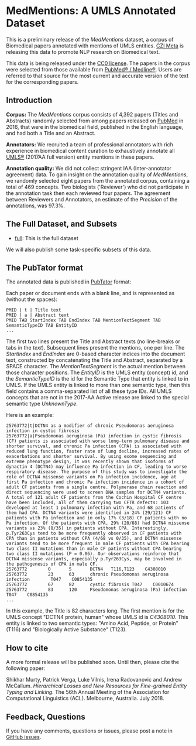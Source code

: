 # MedMentions: A UMLS Annotated Dataset

This is a preliminary release of the _MedMentions_ dataset, a corpus of Biomedical papers
annotated with mentions of UMLS entities. [CZI Meta](https://www.chanzuckerberg.com/science/projects-meta) 
is releasing this data to promote NLP research on Biomedical text.

This data is being released under the [CC0 license](https://creativecommons.org/publicdomain/zero/1.0/).
The papers in the corpus were selected from those available from [PubMed&reg; / Medline&reg;](https://www.nlm.nih.gov/databases/download/pubmed_medline.html).
Users are referred to that source for the most current and accurate version of the text for the corresponding papers.


## Introduction

**Corpus:** The _MedMentions_ corpus consists of 4,392 papers (Titles and Abstracts) randomly selected
from among papers released on [PubMed](https://www.ncbi.nlm.nih.gov/pubmed/) in 2016, that 
were in the biomedical field, published in the English language, and had both a Title and 
an Abstract.

**Annotators:** We recruited a team of professional annotators with rich experience in biomedical content 
curation to exhaustively annotate all [UMLS&reg;](https://uts.nlm.nih.gov/home.html) 
(2017AA full version) entity mentions in these papers.

**Annotation quality:** We did not collect stringent IAA (Inter-annotator agreement) data. 
To gain insight on the annotation quality of *MedMentions*, we randomly selected eight 
papers from the annotated corpus, containing a total of 469 concepts. Two biologists 
('Reviewer') who did not participate in the annotation task then each reviewed four papers. 
The agreement between Reviewers and Annotators, an estimate of the *Precision* of the 
annotations, was 97.3%.


## The Full Dataset, and Subsets


* [full](full/): This is the full dataset

We will also publish some task-specific subsets of this data.


## The PubTator format

The annotated data is published in [PubTator](http://bioportal.bioontology.org/ontologies/EDAM?p=classes&conceptid=format_3783)
format:

Each paper or document ends with a blank line, and is represented as (without the spaces):
```
PMID | t | Title text
PMID | a | Abstract text
PMID TAB StartIndex TAB EndIndex TAB MentionTextSegment TAB SemanticTypeID TAB EntityID
...
```

The first two lines present the Title and Abstract texts (no line-breaks or tabs in the _text_). 
Subsequent lines present the mentions, one per line.
The _StartIndex_ and _EndIndex_ are 0-based character indices into the document text, constructed
by concatenating the Title and Abstract, separated by a SPACE character. The _MentionTextSegment_
is the actual mention between those character positions. The _EntityID_ is the UMLS entity 
(concept) id, and the _SemanticTypeID_ is the id for the Semantic Type that entity is linked 
to in UMLS. If the UMLS entity is linked to more than one semantic type, then this field 
contains a comma-separated list of all these type IDs. All UMLS concepts that are not in the 2017-AA Active release are linked to the
special semantic type _UnknownType_.

Here is an example:
```
25763772|t|DCTN4 as a modifier of chronic Pseudomonas aeruginosa infection in cystic fibrosis
25763772|a|Pseudomonas aeruginosa (Pa) infection in cystic fibrosis (CF) patients is associated with worse long-term pulmonary disease and shorter survival, and chronic Pa infection (CPA) is associated with reduced lung function, faster rate of lung decline, increased rates of exacerbations and shorter survival. By using exome sequencing and extreme phenotype design, it was recently shown that isoforms of dynactin 4 (DCTN4) may influence Pa infection in CF, leading to worse respiratory disease. The purpose of this study was to investigate the role of DCTN4 missense variants on Pa infection incidence, age at first Pa infection and chronic Pa infection incidence in a cohort of adult CF patients from a single centre. Polymerase chain reaction and direct sequencing were used to screen DNA samples for DCTN4 variants. A total of 121 adult CF patients from the Cochin Hospital CF centre have been included, all of them carrying two CFTR defects: 103 developed at least 1 pulmonary infection with Pa, and 68 patients of them had CPA. DCTN4 variants were identified in 24% (29/121) CF patients with Pa infection and in only 17% (3/18) CF patients with no Pa infection. Of the patients with CPA, 29% (20/68) had DCTN4 missense variants vs 23% (8/35) in patients without CPA. Interestingly, p.Tyr263Cys tend to be more frequently observed in CF patients with CPA than in patients without CPA (4/68 vs 0/35), and DCTN4 missense variants tend to be more frequent in male CF patients with CPA bearing two class II mutations than in male CF patients without CPA bearing two class II mutations (P = 0.06). Our observations reinforce that DCTN4 missense variants, especially p.Tyr263Cys, may be involved in the pathogenesis of CPA in male CF.
25763772        0       5       DCTN4   T116,T123    C4308010
25763772        23      63      chronic Pseudomonas aeruginosa infection        T047    C0854135
25763772        67      82      cystic fibrosis T047    C0010674
25763772        83      120     Pseudomonas aeruginosa (Pa) infection   T047    C0854135
...
```
In this example, the Title is 82 characters long. The first mention is for the UMLS concept
"DCTN4 protein, human" whose UMLS id is _C4308010_. This entity is linked to two semantic 
types: "Amino Acid, Peptide, or Protein" (T116) and "Biologically Active Substance" (T123). 


## How to cite

A more formal release will be published soon. Until then, please cite the following paper:

Shikhar Murty, Patrick Verga, Luke Vilnis, Irena Radovanovic and Andrew McCallum.
*Hierarchical Losses and New Resources for Fine-grained Entity Typing and Linking*.
The 56th Annual Meeting of the Association for Computational Linguistics (ACL). 
Melbourne, Australia. July 2018.


## Feedback, Questions

If you have any comments, questions or issues, please post a note in 
[GitHub issues](https://github.com/chanzuckerberg/MedMentions/issues).
